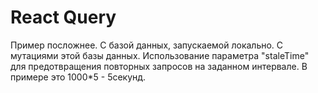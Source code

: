 # React Query

Пример посложнее. С базой данных, запускаемой локально. С мутациями этой базы данных. Использование параметра "staleTime" для предотвращения повторных запросов на заданном интервале. В примере это 1000*5 - 5секунд.



